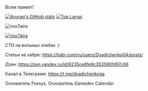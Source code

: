 Всем привет!


[![Anurag's GitHub stats](https://github-readme-stats.vercel.app/api?username=Nox7atra&show_icons=true&theme=synthwave&hide=prs,issues,contribs)](https://github.com/anuraghazra/github-readme-stats)
[![Top Langs](https://github-readme-stats.vercel.app/api/top-langs/?username=Nox7atra&layout=compact&theme=synthwave)](https://github.com/anuraghazra/github-readme-stats)
<p align="left"> <img src="https://komarev.com/ghpvc/?username=nox7atra&label=Profile%20views&color=0e75b6&style=flat" alt="nox7atra" /> </p>
<p align="left"> <a href="https://github.com/ryo-ma/github-profile-trophy"><img src="https://github-profile-trophy.vercel.app/?username=nox7atra" alt="nox7atra" /></a> </p>

CTO на вольных хлебах :)

Статьи на хабре: https://habr.com/ru/users/DyadichenkoGA/posts/

Дзен: https://zen.yandex.ru/id/6235ce8fe9c353590fd97c06

Канал в Телеграме: https://t.me/dyadichenkoga

Основатель Foxsys. Основатель Gamedev Calendar.
<!--
**Nox7atra/Nox7atra** is a ✨ _special_ ✨ repository because its `README.md` (this file) appears on your GitHub profile.

Here are some ideas to get you started:

- 🔭 I’m currently working on ...
- 🌱 I’m currently learning ...
- 👯 I’m looking to collaborate on ...
- 🤔 I’m looking for help with ...
- 💬 Ask me about ...
- 📫 How to reach me: ...
- 😄 Pronouns: ...
- ⚡ Fun fact: ...
-->
